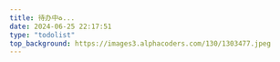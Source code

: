 ```yaml
---
title: 待办中♻️...
date: 2024-06-25 22:17:51
type: "todolist"
top_background: https://images3.alphacoders.com/130/1303477.jpeg
---
```

